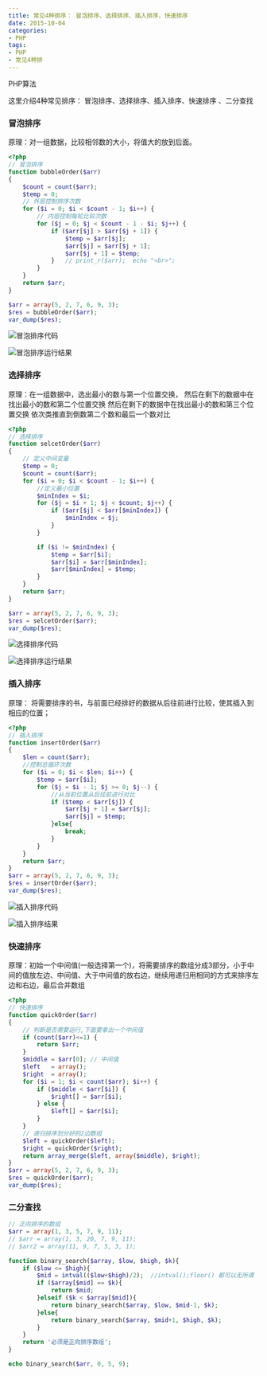 ```yaml
---
title: 常见4种排序： 冒泡排序、选择排序、插入排序、快速排序
date: 2015-10-04
categories: 
- PHP
tags:
- PHP
- 常见4种排
---
```

PHP算法

这里介绍4种常见排序： 冒泡排序、选择排序、插入排序、快速排序 、二分查找

<!-- more -->

### 冒泡排序

原理：对一组数据，比较相邻数的大小，将值大的放到后面。

``` php
<?php
// 冒泡排序
function bubbleOrder($arr)
{
    $count = count($arr);
    $temp = 0;
    // 外层控制排序次数
    for ($i = 0; $i < $count - 1; $i++) {
        // 内层控制每轮比较次数
        for ($j = 0; $j < $count - 1 - $i; $j++) {
            if ($arr[$j] > $arr[$j + 1]) {
                $temp = $arr[$j];
                $arr[$j] = $arr[$j + 1];
                $arr[$j + 1] = $temp;
            }   // print_r($arr);  echo "<br>";
        }
    }
    return $arr;
}

$arr = array(5, 2, 7, 6, 9, 3);
$res = bubbleOrder($arr);
var_dump($res);
```

![冒泡排序代码](/img/interview/algorithm/sort/冒泡排序_01.png "冒泡排序代码")

![冒泡排序运行结果](/img/interview/algorithm/sort/冒泡排序_02.png "冒泡排序运行结果")

### 选择排序

原理：在一组数据中，选出最小的数与第一个位置交换，
​     然后在剩下的数据中在找出最小的数和第二个位置交换
​     然后在剩下的数据中在找出最小的数和第三个位置交换
​     依次类推直到倒数第二个数和最后一个数对比

```php
<?php
// 选择排序
function selcetOrder($arr)
{
    // 定义中间变量
    $temp = 0;
    $count = count($arr);
    for ($i = 0; $i < $count - 1; $i++) {
        //定义最小位置
        $minIndex = $i;
        for ($j = $i + 1; $j < $count; $j++) {
            if ($arr[$j] < $arr[$minIndex]) {
                $minIndex = $j;
            }
        }

        if ($i != $minIndex) {
            $temp = $arr[$i];
            $arr[$i] = $arr[$minIndex];
            $arr[$minIndex] = $temp;
        }
    }
    return $arr;
}

$arr = array(5, 2, 7, 6, 9, 3);
$res = selcetOrder($arr);
var_dump($res);
```

![选择排序代码](/img/interview/algorithm/sort/选择排序_01.png "选择排序代码")

![选择排序运行结果](/img/interview/algorithm/sort/选择排序_02.png "选择排序运行结果")

### 插入排序

原理： 将需要排序的书，与前面已经排好的数据从后往前进行比较，使其插入到相应的位置；

```php
<?php
// 插入排序
function insertOrder($arr)
{
    $len = count($arr);
    //控制总循环次数
    for ($i = 0; $i < $len; $i++) {
        $temp = $arr[$i];
        for ($j = $i - 1; $j >= 0; $j--) {
            //从当前位置从后往前进行对比
            if ($temp < $arr[$j]) {
                $arr[$j + 1] = $arr[$j];
                $arr[$j] = $temp;
            }else{
                break;
            }
        }
    }
    return $arr;
}
$arr = array(5, 2, 7, 6, 9, 3);
$res = insertOrder($arr);
var_dump($res);
```

![插入排序代码](/img/interview/algorithm/sort/插入排序_01.png "插入排序代码")

![插入排序结果](/img/interview/algorithm/sort/插入排序_02.png "插入排序运行结果")

### 快速排序

原理：初始一个中间值(一般选择第一个)，将需要排序的数组分成3部分，小于中间的值放左边、中间值、大于中间值的放右边，继续用递归用相同的方式来排序左边和右边，最后合并数组

```php
<?php
// 快速排序
function quickOrder($arr)
{
    // 判断是否需要运行,下面要拿出一个中间值
    if (count($arr)<=1) {
        return $arr;
    }
    $middle = $arr[0]; // 中间值
    $left   = array();
    $right  = array();
    for ($i = 1; $i < count($arr); $i++) {
        if ($middle < $arr[$i]) {
            $right[] = $arr[$i];
        } else {
            $left[] = $arr[$i];
        }
    }
    // 递归排序划分好的2边数组
    $left = quickOrder($left);
    $right = quickOrder($right);
    return array_merge($left, array($middle), $right);
}
$arr = array(5, 2, 7, 6, 9, 3);
$res = quickOrder($arr);
var_dump($res);
```

### 二分查找

```php
// 正向排序的数组
$arr = array(1, 3, 5, 7, 9, 11);
// $arr = array(1, 3, 20, 7, 9, 11);
// $arr2 = array(11, 9, 7, 5, 3, 1);

function binary_search($array, $low, $high, $k){
    if ($low <= $high){
        $mid = intval(($low+$high)/2);  //intval();floor() 都可以无所谓
        if ($array[$mid] == $k){
            return $mid;
        }elseif ($k < $array[$mid]){
            return binary_search($array, $low, $mid-1, $k);
        }else{
            return binary_search($array, $mid+1, $high, $k);
        }
    }
    return '必须是正向排序数组';
}

echo binary_search($arr, 0, 5, 9);
```

















